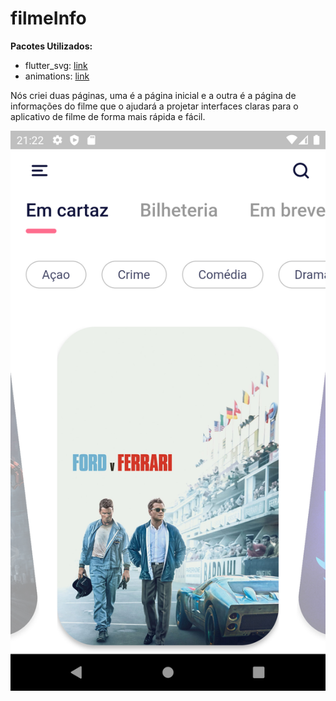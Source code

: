 # filmeInfo

**Pacotes Utilizados:**

- flutter_svg: [link](https://pub.dev/packages/flutter_svg)
- animations: [link](https://pub.dev/packages/animations)

Nós criei duas páginas, uma é a página inicial e a outra é a página de informações do filme que o ajudará a projetar interfaces claras para o aplicativo de filme de forma mais rápida e fácil.

![App UI](/app.png)
